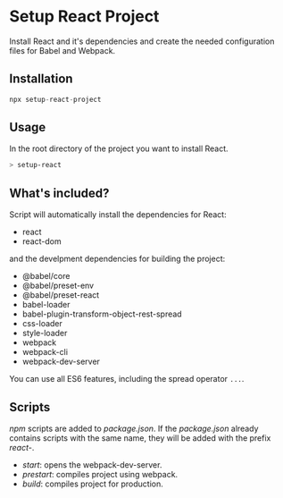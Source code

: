 # Setup React Project

Install React and it's dependencies and create the needed configuration files for Babel and Webpack.

## Installation
```js
npx setup-react-project
```

## Usage 
In the root directory of the project you want to install React.
```sh
> setup-react
```

## What's included? 

Script will automatically install the dependencies for React:
- react
- react-dom

and the develpment dependencies for building the project:
- @babel/core
- @babel/preset-env
- @babel/preset-react
- babel-loader
- babel-plugin-transform-object-rest-spread
- css-loader
- style-loader
- webpack
- webpack-cli
- webpack-dev-server

You can use all ES6 features, including the spread operator `...`.

## Scripts

_npm_ scripts are added to _package.json_.
If the _package.json_ already contains scripts with the same name, they will be added with the prefix _react-_.

- _start_: opens the webpack-dev-server.
- _prestart_: compiles project using webpack.
- _build_: compiles project for production.
